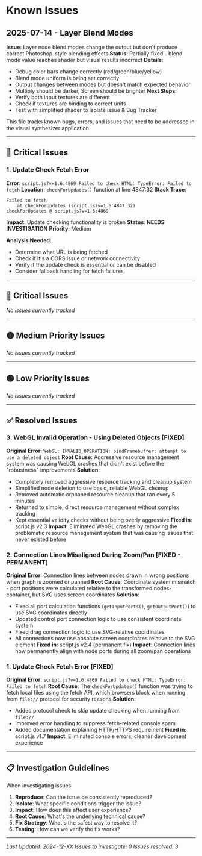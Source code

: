 # Known Issues

## 2025-07-14 - Layer Blend Modes

**Issue**: Layer node blend modes change the output but don't produce correct Photoshop-style blending effects
**Status**: Partially fixed - blend mode value reaches shader but visual results incorrect
**Details**:
- Debug color bars change correctly (red/green/blue/yellow)
- Blend mode uniform is being set correctly
- Output changes between modes but doesn't match expected behavior
- Multiply should be darker, Screen should be brighter
**Next Steps**: 
- Verify both input textures are different
- Check if textures are binding to correct units
- Test with simplified shader to isolate issue & Bug Tracker

This file tracks known bugs, errors, and issues that need to be addressed in the visual synthesizer application.

---

## 🔴 Critical Issues

### 1. **Update Check Fetch Error**
**Error**: `script.js?v=1.6:4869 Failed to check HTML: TypeError: Failed to fetch`
**Location**: `checkForUpdates()` function at line 4847:32
**Stack Trace**: 
```
Failed to fetch
    at checkForUpdates (script.js?v=1.6:4847:32)
checkForUpdates @ script.js?v=1.6:4869
```
**Impact**: Update checking functionality is broken
**Status**: **NEEDS INVESTIGATION**
**Priority**: Medium

**Analysis Needed**:
- Determine what URL is being fetched
- Check if it's a CORS issue or network connectivity
- Verify if the update check is essential or can be disabled
- Consider fallback handling for fetch failures

---

## 🔴 Critical Issues

*No issues currently tracked*

---

## 🟡 Medium Priority Issues

*No issues currently tracked*

---

## 🟢 Low Priority Issues

*No issues currently tracked*

---

## ✅ Resolved Issues

### 3. **WebGL Invalid Operation - Using Deleted Objects** [FIXED]
**Original Error**: `WebGL: INVALID_OPERATION: bindFramebuffer: attempt to use a deleted object`
**Root Cause**: Aggressive resource management system was causing WebGL crashes that didn't exist before the "robustness" improvements
**Solution**:
- Completely removed aggressive resource tracking and cleanup system
- Simplified node deletion to use basic, reliable WebGL cleanup
- Removed automatic orphaned resource cleanup that ran every 5 minutes
- Returned to simple, direct resource management without complex tracking
- Kept essential validity checks without being overly aggressive
**Fixed in**: script.js v2.3
**Impact**: Eliminated WebGL crashes by removing the problematic resource management system that was causing issues that never existed before

### 2. **Connection Lines Misaligned During Zoom/Pan** [FIXED - PERMANENT]
**Original Error**: Connection lines between nodes drawn in wrong positions when graph is zoomed or panned
**Root Cause**: Coordinate system mismatch - port positions were calculated relative to the transformed nodes-container, but SVG uses screen coordinates
**Solution**: 
- Fixed all port calculation functions (`getInputPorts()`, `getOutputPort()`) to use SVG coordinates directly
- Updated control port connection logic to use consistent coordinate system
- Fixed drag connection logic to use SVG-relative coordinates
- All connections now use absolute screen coordinates relative to the SVG element
**Fixed in**: script.js v2.4 (permanent fix)
**Impact**: Connection lines now permanently align with node ports during all zoom/pan operations

### 1. **Update Check Fetch Error** [FIXED]
**Original Error**: `script.js?v=1.6:4869 Failed to check HTML: TypeError: Failed to fetch`
**Root Cause**: The `checkForUpdates()` function was trying to fetch local files using the fetch API, which browsers block when running from `file://` protocol for security reasons
**Solution**: 
- Added protocol check to skip update checking when running from `file://` 
- Improved error handling to suppress fetch-related console spam
- Added documentation explaining HTTP/HTTPS requirement
**Fixed in**: script.js v1.7
**Impact**: Eliminated console errors, cleaner development experience

---

## 📋 Investigation Guidelines

When investigating issues:
1. **Reproduce**: Can the issue be consistently reproduced?
2. **Isolate**: What specific conditions trigger the issue?
3. **Impact**: How does this affect user experience?
4. **Root Cause**: What's the underlying technical cause?
5. **Fix Strategy**: What's the safest way to resolve it?
6. **Testing**: How can we verify the fix works?

---

*Last Updated: 2024-12-XX*
*Issues to investigate: 0*
*Issues resolved: 3*